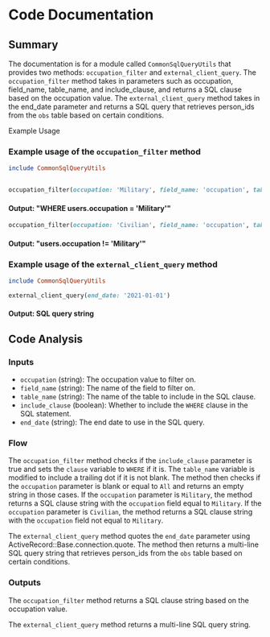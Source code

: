 # Code Documentation
## Summary
The documentation is for a module called ```CommonSqlQueryUtils``` that provides two methods: ```occupation_filter``` and ```external_client_query```. The ```occupation_filter``` method takes in parameters such as occupation, field_name, table_name, and include_clause, and returns a SQL clause based on the occupation value. The ```external_client_query``` method takes in the end_date parameter and returns a SQL query that retrieves person_ids from the ```obs``` table based on certain conditions.

Example Usage
### Example usage of the ```occupation_filter``` method
```ruby
include CommonSqlQueryUtils


occupation_filter(occupation: 'Military', field_name: 'occupation', table_name: 'users', include_clause: true)
```
#### Output: "WHERE users.occupation = 'Military'"

```ruby
occupation_filter(occupation: 'Civilian', field_name: 'occupation', table_name: 'users', include_clause: false)
```
#### Output: "users.occupation != 'Military'"

### Example usage of the ```external_client_query``` method
```ruby
include CommonSqlQueryUtils

external_client_query(end_date: '2021-01-01')
```
#### Output: SQL query string

## Code Analysis
### Inputs
- ```occupation``` (string): The occupation value to filter on.
- ```field_name``` (string): The name of the field to filter on.
- ```table_name``` (string): The name of the table to include in the SQL clause.
- ```include_clause``` (boolean): Whether to include the ```WHERE``` clause in the SQL statement.
- ```end_date``` (string): The end date to use in the SQL query.

### Flow
The ```occupation_filter``` method checks if the ```include_clause``` parameter is true and sets the ```clause``` variable to ```WHERE``` if it is.
The ```table_name``` variable is modified to include a trailing dot if it is not blank.
The method then checks if the ```occupation``` parameter is blank or equal to ```All``` and returns an empty string in those cases.
If the ```occupation``` parameter is ```Military```, the method returns a SQL clause string with the ```occupation``` field equal to ```Military```.
If the ```occupation``` parameter is ```Civilian```, the method returns a SQL clause string with the ```occupation``` field not equal to ```Military```.



The ``external_client_query`` method quotes the ```end_date``` parameter using ActiveRecord::Base.connection.quote.
The method then returns a multi-line SQL query string that retrieves person_ids from the ```obs``` table based on certain conditions.


### Outputs
The ``occupation_filter`` method returns a SQL clause string based on the occupation value.


The ``external_client_query`` method returns a multi-line SQL query string.
